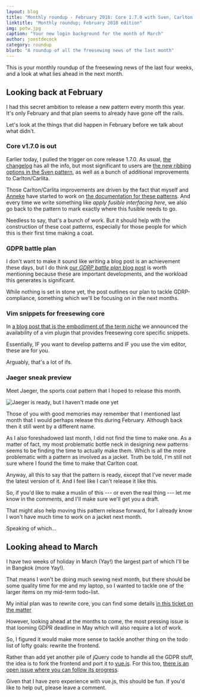 ```yaml
---
layout: blog
title: "Monthly roundup - February 2018: Core 1.7.0 with Sven, Carlton, and Carlita improvements. Plus GDRP, vim, and Jaeger"
linktitle: "Monthly roundup; February 2018 edition"
img: potw.jpg
caption: "Your new login background for the month of March"
author: joostdecock
category: roundup
blurb: "A roundup of all the freesewing news of the last month"
---
```

This is your monthly roundup of the freesewing news of the last four weeks, and a look at what lies ahead in the next month.

## Looking back at February

I had this secret ambition to release a new pattern every month this year. 
It's only February and that plan seems to already have gone off the rails. 

Let's look at the things that did happen in February before we talk about what didn't.

### Core v1.7.0 is out

Earlier today, I pulled the trigger on core release 1.7.0. 
As usual, [the changelog](https://github.com/freesewing/core/blob/develop/CHANGELOG.md#170)
has all the info, but most significant to users are 
[the new ribbing options in the Sven pattern](/docs/patterns/sven/options#ribbing), as well as 
a bunch of additional improvements to Carlton/Carlita. 

Those Carlton/Carlita improvements are driven by the fact that myself and [Anneke](/showcase/maker/annekecaramin)
have started to work on [the documentation
for these patterns](/docs/patterns/carlton/). 
And every time we write something like *apply fusible interfacing here*, we also go back to the pattern to
mark exactly where this fusible needs to go.

Needless to say, that's a bunch of work. But it should help with the construction of these coat patterns,
especially for those people for which this is their first time making a coat.

### GDPR battle plan

I don't want to make it sound like writing a blog post is an achievement these days, but
I do think [our *GDRP battle plan* blog post](/blog/gdpr-plan) is worth mentioning because
these are important developments, and the workload this generates is significant.

While nothing is set in stone yet, the post outlines our plan to tackle GDRP-compliance, 
something which we'll be focusing on in the next months.


### Vim snippets for freesewing core

In [a blog post that is the embodiment of the term *niche*](/blog/core-vim-snippets) we announced the 
availability of a vim plugin that provides freesewing core specific snippets.

Essentially, IF you want to develop patterns and IF you use the vim editor, these are for you.

Arguably, that's a lot of ifs.

### Jaeger sneak preview

Meet Jaeger, the sports coat pattern that I hoped to release this month.

![Jaeger is ready, but I haven't made one yet](/img/blog/roundup-2018-02/jaeger.png")

Those of you with good memories may remember that I mentioned last month that I would
perhaps release this during February. Although back then it still went by a different name.

As I also foreshadowed last month, I did not find the time
to make one.
As a matter of fact, my most problematic bottle neck in designing new patterns seems to be finding the
time to actually make them. Which is all the more problematic with a pattern as involved as a jacket.
Truth be told, I'm still not sure where I found the time to make that Carlton coat.

Anyway, all this to say that the pattern is ready, except that I've never made the latest version of it. 
And I feel like I can't release it like this.

So, if you'd like to make a muslin of this --- or even the real thing --- let me know in the 
comments, and I'll make sure we'll get you a draft. 

That might also help moving this pattern release forward, for I already know I won't have much time
to work on a jacket next month.

Speaking of which...

## Looking ahead to March

I have two weeks of holiday in March (Yay!) the largest part of which I'll be in Bangkok (more Yay!).

That means I won't be doing much sewing next month, but there should be some quality time for me and my laptop,
so I wanted to tackle one of the larger items on my mid-term todo-list.

My initial plan was to rewrite core, you can find some details 
[in this ticket on the matter](https://github.com/freesewing/core/issues/236)

However, looking ahead at the months to come, the most pressing issue is that looming GDPR deadline in May which
will also require a lot of work.

So, I figured it would make more sense to tackle another thing on the todo list of lofty goals: rewrite the frontend.

Rather than add yet another pile of jQuery code to handle all the GDPR stuff, the idea is to fork the frontend 
and port it to [vue.js](https://vuejs.org/). For this too, [there is an open issue where you can follow its progress](https://github.com/freesewing/site/issues/311).

Given that I have zero experience with vue.js, this should be fun. If you'd like to help out, please leave a comment.
